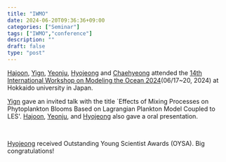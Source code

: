 ```yaml
---
title: "IWMO"
date: 2024-06-20T09:36:36+09:00
categories: ["Seminar"]
tags: ["IWMO","conference"]
description: ""
draft: false
type: "post"
---
```


[Hajoon](/group/hajoonsong/#anchor), [Yign](/group/yignnoh/#anchor), [Yeonju](/group/yeonjuchoi/#anchor), [Hyojeong](/group/hyojeongkim/#anchor) and [Chaehyeong](/group/chaehyeonglee/#anchor) attended the [14th International Workshop on Modeling the Ocean 2024](https://sites.google.com/view/iwmo2024ocean/home?authuser=0)(06/17~20, 2024) at Hokkaido university in Japan.  

[Yign](/group/yignnoh/#anchor) gave an invited talk with the title `Effects of Mixing Processes on Phytoplankton Blooms Based on Lagrangian Plankton Model Coupled to LES'.
[Hajoon](/group/hajoonsong/#anchor), [Yeonju](/group/yeonjuchoi/#anchor), and [Hyojeong](/group/hyojeongkim/#anchor) also gave a oral presentation.
<br>
<div class='image'>
<img src="/images/news/iwmo_2024.jpg" class="img-responsive; width:50%;" alt="">
</div>
<br>

[Hyojeong](/group/hyojeongkim/#anchor) received Outstanding Young Scientist Awards (OYSA). Big congratulations!
<div class='image'>
<img src="/images/news/iwmo_2024_hyojeong.jpg" class="img-responsive; width:50%;" alt="">
</div>
